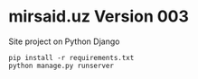 # mirsaid.uz Version 003
Site project on Python Django

```
pip install -r requirements.txt
python manage.py runserver
```
